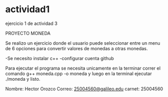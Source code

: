 # actividad1
ejercicio 1 de actividad 3

PROYECTO MONEDA

Se realizo un ejercicio donde el usuario puede seleccionar entre un menu de 6 opciones para convertir valores de monedas a otras monedas.

-Se necesito instalar c++ 
-configurar cuenta github

Para ejecutar el programa se necesita unicamente en la terminar correr el comando g++ moneda.cpp -o moneda y luego en la terminal ejecutar ./moneda y listo.

Nombre: Hector Orozco
Correo: 25004560@galileo.edu
carnet: 25004560

